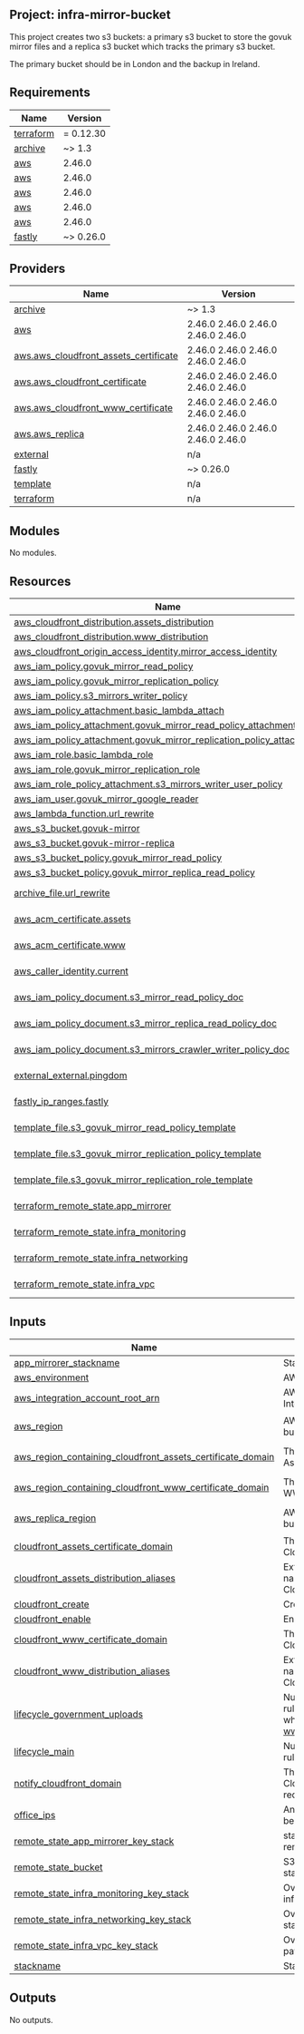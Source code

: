 ## Project: infra-mirror-bucket

This project creates two s3 buckets: a primary s3 bucket to store the govuk
mirror files and a replica s3 bucket which tracks the primary s3 bucket.

The primary bucket should be in London and the backup in Ireland.

## Requirements

| Name | Version |
|------|---------|
| <a name="requirement_terraform"></a> [terraform](#requirement\_terraform) | = 0.12.30 |
| <a name="requirement_archive"></a> [archive](#requirement\_archive) | ~> 1.3 |
| <a name="requirement_aws"></a> [aws](#requirement\_aws) | 2.46.0 |
| <a name="requirement_aws"></a> [aws](#requirement\_aws) | 2.46.0 |
| <a name="requirement_aws"></a> [aws](#requirement\_aws) | 2.46.0 |
| <a name="requirement_aws"></a> [aws](#requirement\_aws) | 2.46.0 |
| <a name="requirement_aws"></a> [aws](#requirement\_aws) | 2.46.0 |
| <a name="requirement_fastly"></a> [fastly](#requirement\_fastly) | ~> 0.26.0 |

## Providers

| Name | Version |
|------|---------|
| <a name="provider_archive"></a> [archive](#provider\_archive) | ~> 1.3 |
| <a name="provider_aws"></a> [aws](#provider\_aws) | 2.46.0 2.46.0 2.46.0 2.46.0 2.46.0 |
| <a name="provider_aws.aws_cloudfront_assets_certificate"></a> [aws.aws\_cloudfront\_assets\_certificate](#provider\_aws.aws\_cloudfront\_assets\_certificate) | 2.46.0 2.46.0 2.46.0 2.46.0 2.46.0 |
| <a name="provider_aws.aws_cloudfront_certificate"></a> [aws.aws\_cloudfront\_certificate](#provider\_aws.aws\_cloudfront\_certificate) | 2.46.0 2.46.0 2.46.0 2.46.0 2.46.0 |
| <a name="provider_aws.aws_cloudfront_www_certificate"></a> [aws.aws\_cloudfront\_www\_certificate](#provider\_aws.aws\_cloudfront\_www\_certificate) | 2.46.0 2.46.0 2.46.0 2.46.0 2.46.0 |
| <a name="provider_aws.aws_replica"></a> [aws.aws\_replica](#provider\_aws.aws\_replica) | 2.46.0 2.46.0 2.46.0 2.46.0 2.46.0 |
| <a name="provider_external"></a> [external](#provider\_external) | n/a |
| <a name="provider_fastly"></a> [fastly](#provider\_fastly) | ~> 0.26.0 |
| <a name="provider_template"></a> [template](#provider\_template) | n/a |
| <a name="provider_terraform"></a> [terraform](#provider\_terraform) | n/a |

## Modules

No modules.

## Resources

| Name | Type |
|------|------|
| [aws_cloudfront_distribution.assets_distribution](https://registry.terraform.io/providers/hashicorp/aws/2.46.0/docs/resources/cloudfront_distribution) | resource |
| [aws_cloudfront_distribution.www_distribution](https://registry.terraform.io/providers/hashicorp/aws/2.46.0/docs/resources/cloudfront_distribution) | resource |
| [aws_cloudfront_origin_access_identity.mirror_access_identity](https://registry.terraform.io/providers/hashicorp/aws/2.46.0/docs/resources/cloudfront_origin_access_identity) | resource |
| [aws_iam_policy.govuk_mirror_read_policy](https://registry.terraform.io/providers/hashicorp/aws/2.46.0/docs/resources/iam_policy) | resource |
| [aws_iam_policy.govuk_mirror_replication_policy](https://registry.terraform.io/providers/hashicorp/aws/2.46.0/docs/resources/iam_policy) | resource |
| [aws_iam_policy.s3_mirrors_writer_policy](https://registry.terraform.io/providers/hashicorp/aws/2.46.0/docs/resources/iam_policy) | resource |
| [aws_iam_policy_attachment.basic_lambda_attach](https://registry.terraform.io/providers/hashicorp/aws/2.46.0/docs/resources/iam_policy_attachment) | resource |
| [aws_iam_policy_attachment.govuk_mirror_read_policy_attachment](https://registry.terraform.io/providers/hashicorp/aws/2.46.0/docs/resources/iam_policy_attachment) | resource |
| [aws_iam_policy_attachment.govuk_mirror_replication_policy_attachment](https://registry.terraform.io/providers/hashicorp/aws/2.46.0/docs/resources/iam_policy_attachment) | resource |
| [aws_iam_role.basic_lambda_role](https://registry.terraform.io/providers/hashicorp/aws/2.46.0/docs/resources/iam_role) | resource |
| [aws_iam_role.govuk_mirror_replication_role](https://registry.terraform.io/providers/hashicorp/aws/2.46.0/docs/resources/iam_role) | resource |
| [aws_iam_role_policy_attachment.s3_mirrors_writer_user_policy](https://registry.terraform.io/providers/hashicorp/aws/2.46.0/docs/resources/iam_role_policy_attachment) | resource |
| [aws_iam_user.govuk_mirror_google_reader](https://registry.terraform.io/providers/hashicorp/aws/2.46.0/docs/resources/iam_user) | resource |
| [aws_lambda_function.url_rewrite](https://registry.terraform.io/providers/hashicorp/aws/2.46.0/docs/resources/lambda_function) | resource |
| [aws_s3_bucket.govuk-mirror](https://registry.terraform.io/providers/hashicorp/aws/2.46.0/docs/resources/s3_bucket) | resource |
| [aws_s3_bucket.govuk-mirror-replica](https://registry.terraform.io/providers/hashicorp/aws/2.46.0/docs/resources/s3_bucket) | resource |
| [aws_s3_bucket_policy.govuk_mirror_read_policy](https://registry.terraform.io/providers/hashicorp/aws/2.46.0/docs/resources/s3_bucket_policy) | resource |
| [aws_s3_bucket_policy.govuk_mirror_replica_read_policy](https://registry.terraform.io/providers/hashicorp/aws/2.46.0/docs/resources/s3_bucket_policy) | resource |
| [archive_file.url_rewrite](https://registry.terraform.io/providers/hashicorp/archive/latest/docs/data-sources/file) | data source |
| [aws_acm_certificate.assets](https://registry.terraform.io/providers/hashicorp/aws/2.46.0/docs/data-sources/acm_certificate) | data source |
| [aws_acm_certificate.www](https://registry.terraform.io/providers/hashicorp/aws/2.46.0/docs/data-sources/acm_certificate) | data source |
| [aws_caller_identity.current](https://registry.terraform.io/providers/hashicorp/aws/2.46.0/docs/data-sources/caller_identity) | data source |
| [aws_iam_policy_document.s3_mirror_read_policy_doc](https://registry.terraform.io/providers/hashicorp/aws/2.46.0/docs/data-sources/iam_policy_document) | data source |
| [aws_iam_policy_document.s3_mirror_replica_read_policy_doc](https://registry.terraform.io/providers/hashicorp/aws/2.46.0/docs/data-sources/iam_policy_document) | data source |
| [aws_iam_policy_document.s3_mirrors_crawler_writer_policy_doc](https://registry.terraform.io/providers/hashicorp/aws/2.46.0/docs/data-sources/iam_policy_document) | data source |
| [external_external.pingdom](https://registry.terraform.io/providers/hashicorp/external/latest/docs/data-sources/external) | data source |
| [fastly_ip_ranges.fastly](https://registry.terraform.io/providers/hashicorp/fastly/latest/docs/data-sources/ip_ranges) | data source |
| [template_file.s3_govuk_mirror_read_policy_template](https://registry.terraform.io/providers/hashicorp/template/latest/docs/data-sources/file) | data source |
| [template_file.s3_govuk_mirror_replication_policy_template](https://registry.terraform.io/providers/hashicorp/template/latest/docs/data-sources/file) | data source |
| [template_file.s3_govuk_mirror_replication_role_template](https://registry.terraform.io/providers/hashicorp/template/latest/docs/data-sources/file) | data source |
| [terraform_remote_state.app_mirrorer](https://registry.terraform.io/providers/hashicorp/terraform/latest/docs/data-sources/remote_state) | data source |
| [terraform_remote_state.infra_monitoring](https://registry.terraform.io/providers/hashicorp/terraform/latest/docs/data-sources/remote_state) | data source |
| [terraform_remote_state.infra_networking](https://registry.terraform.io/providers/hashicorp/terraform/latest/docs/data-sources/remote_state) | data source |
| [terraform_remote_state.infra_vpc](https://registry.terraform.io/providers/hashicorp/terraform/latest/docs/data-sources/remote_state) | data source |

## Inputs

| Name | Description | Type | Default | Required |
|------|-------------|------|---------|:--------:|
| <a name="input_app_mirrorer_stackname"></a> [app\_mirrorer\_stackname](#input\_app\_mirrorer\_stackname) | Stackname of the app mirrorer | `string` | n/a | yes |
| <a name="input_aws_environment"></a> [aws\_environment](#input\_aws\_environment) | AWS Environment | `string` | n/a | yes |
| <a name="input_aws_integration_account_root_arn"></a> [aws\_integration\_account\_root\_arn](#input\_aws\_integration\_account\_root\_arn) | AWS account root ARN for the Integration account | `string` | n/a | yes |
| <a name="input_aws_region"></a> [aws\_region](#input\_aws\_region) | AWS region where primary s3 bucket is located | `string` | `"eu-west-2"` | no |
| <a name="input_aws_region_containing_cloudfront_assets_certificate_domain"></a> [aws\_region\_containing\_cloudfront\_assets\_certificate\_domain](#input\_aws\_region\_containing\_cloudfront\_assets\_certificate\_domain) | The AWS region containing the Assets CloudFront certificate. | `string` | `"eu-west-1"` | no |
| <a name="input_aws_region_containing_cloudfront_www_certificate_domain"></a> [aws\_region\_containing\_cloudfront\_www\_certificate\_domain](#input\_aws\_region\_containing\_cloudfront\_www\_certificate\_domain) | The AWS region containing the WWW CloudFront certificate. | `string` | `"us-east-1"` | no |
| <a name="input_aws_replica_region"></a> [aws\_replica\_region](#input\_aws\_replica\_region) | AWS region where replica s3 bucket is located | `string` | `"eu-west-1"` | no |
| <a name="input_cloudfront_assets_certificate_domain"></a> [cloudfront\_assets\_certificate\_domain](#input\_cloudfront\_assets\_certificate\_domain) | The domain of the Assets CloudFront certificate to look up. | `string` | `""` | no |
| <a name="input_cloudfront_assets_distribution_aliases"></a> [cloudfront\_assets\_distribution\_aliases](#input\_cloudfront\_assets\_distribution\_aliases) | Extra CNAMEs (alternate domain names), if any, for the Assets CloudFront distribution. | `list` | `[]` | no |
| <a name="input_cloudfront_create"></a> [cloudfront\_create](#input\_cloudfront\_create) | Create Cloudfront resources. | `bool` | `false` | no |
| <a name="input_cloudfront_enable"></a> [cloudfront\_enable](#input\_cloudfront\_enable) | Enable Cloudfront distributions. | `bool` | `false` | no |
| <a name="input_cloudfront_www_certificate_domain"></a> [cloudfront\_www\_certificate\_domain](#input\_cloudfront\_www\_certificate\_domain) | The domain of the WWW CloudFront certificate to look up. | `string` | `""` | no |
| <a name="input_cloudfront_www_distribution_aliases"></a> [cloudfront\_www\_distribution\_aliases](#input\_cloudfront\_www\_distribution\_aliases) | Extra CNAMEs (alternate domain names), if any, for the WWW CloudFront distribution. | `list` | `[]` | no |
| <a name="input_lifecycle_government_uploads"></a> [lifecycle\_government\_uploads](#input\_lifecycle\_government\_uploads) | Number of days for the lifecycle rule for the mirror in the case where the prefix path is www.gov.uk/government/uploads/ | `string` | `"8"` | no |
| <a name="input_lifecycle_main"></a> [lifecycle\_main](#input\_lifecycle\_main) | Number of days for the lifecycle rule for the mirror | `string` | `"5"` | no |
| <a name="input_notify_cloudfront_domain"></a> [notify\_cloudfront\_domain](#input\_notify\_cloudfront\_domain) | The domain of the Notify CloudFront to proxy /alerts requests to. | `string` | `""` | no |
| <a name="input_office_ips"></a> [office\_ips](#input\_office\_ips) | An array of CIDR blocks that will be allowed offsite access. | `list` | n/a | yes |
| <a name="input_remote_state_app_mirrorer_key_stack"></a> [remote\_state\_app\_mirrorer\_key\_stack](#input\_remote\_state\_app\_mirrorer\_key\_stack) | stackname path to app\_mirrorer remote state | `string` | `""` | no |
| <a name="input_remote_state_bucket"></a> [remote\_state\_bucket](#input\_remote\_state\_bucket) | S3 bucket we store our terraform state in | `string` | n/a | yes |
| <a name="input_remote_state_infra_monitoring_key_stack"></a> [remote\_state\_infra\_monitoring\_key\_stack](#input\_remote\_state\_infra\_monitoring\_key\_stack) | Override stackname path to infra\_monitoring remote state | `string` | `""` | no |
| <a name="input_remote_state_infra_networking_key_stack"></a> [remote\_state\_infra\_networking\_key\_stack](#input\_remote\_state\_infra\_networking\_key\_stack) | Override infra\_networking remote state path | `string` | `""` | no |
| <a name="input_remote_state_infra_vpc_key_stack"></a> [remote\_state\_infra\_vpc\_key\_stack](#input\_remote\_state\_infra\_vpc\_key\_stack) | Override infra\_vpc remote state path | `string` | `""` | no |
| <a name="input_stackname"></a> [stackname](#input\_stackname) | Stackname | `string` | n/a | yes |

## Outputs

No outputs.
